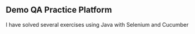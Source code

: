 ## Demo QA Practice Platform
I have solved several exercises using Java with Selenium and Cucumber 
